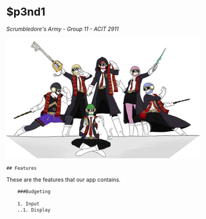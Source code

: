 # $p3nd1
*Scrumbledore's Army - Group 11 - ACIT 2911*

![alt text](https://github.com/FriedSu/ForNotes/raw/master/images/S_Banner.png "Members of Scrumbledore's Army")

    ## Features
These are the features that our app contains.

        ###Budgeting
        
        1. Input
        ..1. Display


